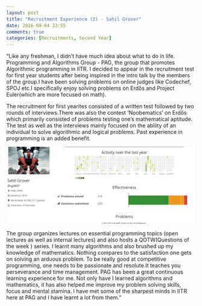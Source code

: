 ```yaml
---
layout: post
title: "Recruitment Experience (2) - Sahil Grover"
date: 2016-09-04 23:55
comments: true
categories: [Recruitments, Second Year] 
---
```


“Like any freshman, I didn’t have much idea about what to do in life. Programming and Algorithms Group - PAG, the group that promotes Algorithmic programming in IITR. I decided to appear in the recruitment test for first year students after being inspired in the intro talk by the members of the group.I have been solving problems on online judges like Codechef, SPOJ etc.I specifically enjoy solving problems on Erdős and Project Euler(which are more focused on math). 

The recruitment for first yearites consisted of a written test followed by two rounds of interviews.There was also the contest ‘Noobematics’ on Erdős which primarily consisted of problems testing one’s mathematical aptitude. The test as well as the interviews mainly focused on the ability of an individual to solve algorithmic and logical problems. Past experience in programming is an added benefit. 

<img src = "./images/posts/recruitment/sahil-stats.png">

The group organizes lectures on essential programming topics (open lectures as well as internal lectures) and also hosts a QOTW(Questions of the week ) series. I learnt many algorithms and also brushed up my knowledge of mathematics. Nothing compares to the satisfaction one gets on solving an arduous problem. To be really good at competitive programming, one needs to be passionate and resolute.It teaches you perseverance and  time management. PAG has been a great continuous learning experience for me. Not only have I learned algorithms and mathematics, it has also helped me improve my problem solving skills, focus and mental stamina.  I have met some of the sharpest minds in IITR here at PAG and I have learnt a lot from them.”

